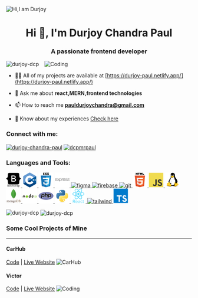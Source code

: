 
<!-- ![Front-End Developer (2)](https://user-images.githubusercontent.com/108381781/210224908-8aa09579-d33a-42b5-859e-f7c12d1b0877.png) -->
<!--![Front-End Developer (1)](https://user-images.githubusercontent.com/108381781/210835480-bd3937c6-50dc-40f5-820c-aba4fd9cf9fc.gif)-->
![Hi,I am Durjoy](https://user-images.githubusercontent.com/108381781/211500743-f35d9bd0-f90b-4e05-9a11-abbeb58c847a.gif)

<h1 align="center">Hi 👋, I'm Durjoy Chandra Paul</h1>
<h3 align="center">A passionate frontend developer</h3> 
<img align="right" alt="Coding" width="400" src="https://media.giphy.com/media/qgQUggAC3Pfv687qPC/giphy.gif">

<p align="left"> <img src="https://komarev.com/ghpvc/?username=durjoy-dcp&label=Profile%20views&color=0e75b6&style=flat" alt="durjoy-dcp" /> </p>

- 👨‍💻 All of my projects are available at [https://durjoy-paul.netlify.app/](https://durjoy-paul.netlify.app/)

- 💬 Ask me about **react,MERN,frontend technologies**

- 📫 How to reach me **pauldurjoychandra@gmail.com**

- 📄 Know about my experiences [Check here](https://drive.google.com/file/d/1Waz6P4Z6UrfDUo8ATHA1pYw-GimDJGoY/view?usp=sharing)

<h3 align="left">Connect with me:</h3>
<p align="left">
<a href="https://linkedin.com/in/durjoy-chandra-paul" target="blank"><img align="center" src="https://raw.githubusercontent.com/rahuldkjain/github-profile-readme-generator/master/src/images/icons/Social/linked-in-alt.svg" alt="durjoy-chandra-paul" height="30" width="40" /></a>
<a href="https://instagram.com/dcpmrpaul" target="blank"><img align="center" src="https://raw.githubusercontent.com/rahuldkjain/github-profile-readme-generator/master/src/images/icons/Social/instagram.svg" alt="dcpmrpaul" height="30" width="40" /></a>
</p>

<h3 align="left">Languages and Tools:</h3>
<p align="left"> <a href="https://getbootstrap.com" target="_blank" rel="noreferrer"> <img src="https://raw.githubusercontent.com/devicons/devicon/master/icons/bootstrap/bootstrap-plain-wordmark.svg" alt="bootstrap" width="40" height="40"/> </a> <a href="https://www.w3schools.com/cpp/" target="_blank" rel="noreferrer"> <img src="https://raw.githubusercontent.com/devicons/devicon/master/icons/cplusplus/cplusplus-original.svg" alt="cplusplus" width="40" height="40"/> </a> <a href="https://www.w3schools.com/css/" target="_blank" rel="noreferrer"> <img src="https://raw.githubusercontent.com/devicons/devicon/master/icons/css3/css3-original-wordmark.svg" alt="css3" width="40" height="40"/> </a> <a href="https://expressjs.com" target="_blank" rel="noreferrer"> <img src="https://raw.githubusercontent.com/devicons/devicon/master/icons/express/express-original-wordmark.svg" alt="express" width="40" height="40"/> </a> <a href="https://www.figma.com/" target="_blank" rel="noreferrer"> <img src="https://www.vectorlogo.zone/logos/figma/figma-icon.svg" alt="figma" width="40" height="40"/> </a> <a href="https://firebase.google.com/" target="_blank" rel="noreferrer"> <img src="https://www.vectorlogo.zone/logos/firebase/firebase-icon.svg" alt="firebase" width="40" height="40"/> </a> <a href="https://git-scm.com/" target="_blank" rel="noreferrer"> <img src="https://www.vectorlogo.zone/logos/git-scm/git-scm-icon.svg" alt="git" width="40" height="40"/> </a> <a href="https://www.w3.org/html/" target="_blank" rel="noreferrer"> <img src="https://raw.githubusercontent.com/devicons/devicon/master/icons/html5/html5-original-wordmark.svg" alt="html5" width="40" height="40"/> </a> <a href="https://developer.mozilla.org/en-US/docs/Web/JavaScript" target="_blank" rel="noreferrer"> <img src="https://raw.githubusercontent.com/devicons/devicon/master/icons/javascript/javascript-original.svg" alt="javascript" width="40" height="40"/> </a> <a href="https://www.linux.org/" target="_blank" rel="noreferrer"> <img src="https://raw.githubusercontent.com/devicons/devicon/master/icons/linux/linux-original.svg" alt="linux" width="40" height="40"/> </a> <a href="https://www.mongodb.com/" target="_blank" rel="noreferrer"> <img src="https://raw.githubusercontent.com/devicons/devicon/master/icons/mongodb/mongodb-original-wordmark.svg" alt="mongodb" width="40" height="40"/> </a> <a href="https://nodejs.org" target="_blank" rel="noreferrer"> <img src="https://raw.githubusercontent.com/devicons/devicon/master/icons/nodejs/nodejs-original-wordmark.svg" alt="nodejs" width="40" height="40"/> </a> <a href="https://www.php.net" target="_blank" rel="noreferrer"> <img src="https://raw.githubusercontent.com/devicons/devicon/master/icons/php/php-original.svg" alt="php" width="40" height="40"/> </a> <a href="https://www.python.org" target="_blank" rel="noreferrer"> <img src="https://raw.githubusercontent.com/devicons/devicon/master/icons/python/python-original.svg" alt="python" width="40" height="40"/> </a> <a href="https://reactjs.org/" target="_blank" rel="noreferrer"> <img src="https://raw.githubusercontent.com/devicons/devicon/master/icons/react/react-original-wordmark.svg" alt="react" width="40" height="40"/> </a> <a href="https://tailwindcss.com/" target="_blank" rel="noreferrer"> <img src="https://www.vectorlogo.zone/logos/tailwindcss/tailwindcss-icon.svg" alt="tailwind" width="40" height="40"/> </a> <a href="https://www.typescriptlang.org/" target="_blank" rel="noreferrer"> <img src="https://raw.githubusercontent.com/devicons/devicon/master/icons/typescript/typescript-original.svg" alt="typescript" width="40" height="40"/> </a> </p>

<p><img align="left" src="https://github-readme-stats.vercel.app/api/top-langs?username=durjoy-dcp&show_icons=true&locale=en&layout=compact" alt="durjoy-dcp" /></p>

<p>&nbsp;<img align="center" src="https://github-readme-stats.vercel.app/api?username=durjoy-dcp&show_icons=true&locale=en" alt="durjoy-dcp" /></p>

<h3 align="left">Some Cool Projects of Mine</h3>
<hr/>
<h4>CarHub</h4> 
<a href="https://github.com/Durjoy-dcp/CarHub-Client" >Code</a> |
<a href="https://carhub-97133.web.app/" >Live Website</a> 

<img alt="CarHub" width="400" src="https://user-images.githubusercontent.com/108381781/211246353-7b79a65a-682c-4743-af89-c64266b54b31.gif">
<h4>Victor</h4> 
<a href="https://github.com/Durjoy-dcp/victor" >Code</a> |
<a href="https://victor-24hour.firebaseapp.com/" >Live Website</a> 

<img alt="Coding" width="400" src="https://user-images.githubusercontent.com/108381781/211184526-2c92fd21-8093-4809-8cba-9ea134bbb1c5.gif">



